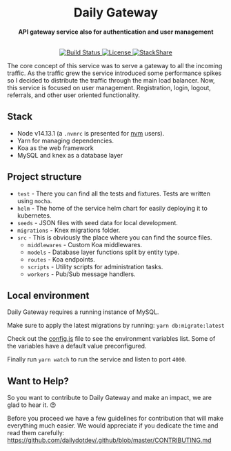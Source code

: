 <div align="center">
  <h1>Daily Gateway</h1>
  <strong>API gateway service also for authentication and user management</strong>
</div>
<br>
<p align="center">
  <a href="https://circleci.com/gh/dailydotdev/daily-gateway">
    <img src="https://img.shields.io/circleci/build/github/dailydotdev/daily-gateway/master.svg" alt="Build Status">
  </a>
  <a href="https://github.com/dailydotdev/daily-gateway/blob/master/LICENSE">
    <img src="https://img.shields.io/github/license/dailydotdev/daily-gateway.svg" alt="License">
  </a>
  <a href="https://stackshare.io/daily/daily">
    <img src="http://img.shields.io/badge/tech-stack-0690fa.svg?style=flat" alt="StackShare">
  </a>
</p>

The core concept of this service was to serve a gateway to all the incoming traffic.
As the traffic grew the service introduced some performance spikes so I decided to distribute the traffic through the main load balancer.
Now, this service is focused on user management. Registration, login, logout, referrals, and other user oriented functionality.

## Stack

* Node v14.13.1 (a `.nvmrc` is presented for [nvm](https://github.com/nvm-sh/nvm) users).
* Yarn for managing dependencies.
* Koa as the web framework
* MySQL and knex as a database layer

## Project structure

* `test` - There you can find all the tests and fixtures. Tests are written using `mocha`.
* `helm` - The home of the service helm chart for easily deploying it to kubernetes.
* `seeds` - JSON files with seed data for local development.
* `migrations` - Knex migrations folder.
* `src` - This is obviously the place where you can find the source files.
  * `middlewares` - Custom Koa middlewares.
  * `models` - Database layer functions split by entity type.
  * `routes` - Koa endpoints.
  * `scripts` - Utility scripts for administration tasks.
  * `workers` - Pub/Sub message handlers. 

## Local environment

Daily Gateway requires a running instance of MySQL.

Make sure to apply the latest migrations by running:
`yarn db:migrate:latest`

Check out the [config.js](https://github.com/dailydotdev/daily-gateway/blob/master/src/config.js) file to see the environment variables list.
Some of the variables have a default value preconfigured.

Finally run `yarn watch` to run the service and listen to port `4000`.

## Want to Help?

So you want to contribute to Daily Gateway and make an impact, we are glad to hear it. :heart_eyes:

Before you proceed we have a few guidelines for contribution that will make everything much easier.
We would appreciate if you dedicate the time and read them carefully:
https://github.com/dailydotdev/.github/blob/master/CONTRIBUTING.md
